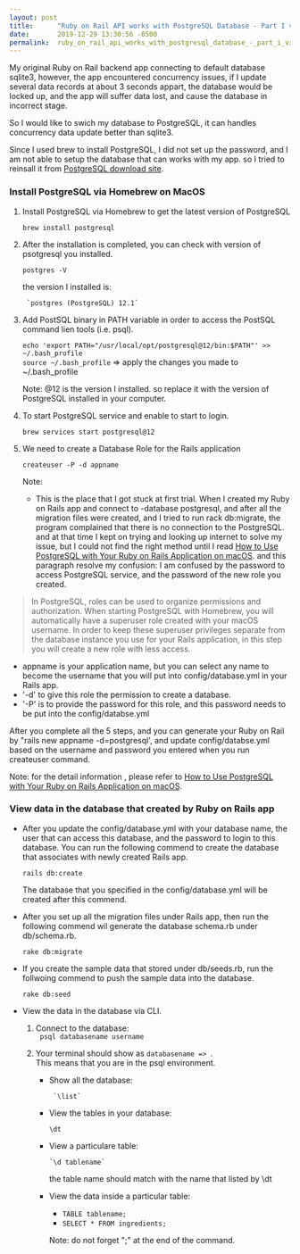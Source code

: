 ```yaml
---
layout: post
title:      "Ruby on Rail API works with PostgreSQL Database - Part I via Homebrew"
date:       2019-12-29 13:30:56 -0500
permalink:  ruby_on_rail_api_works_with_postgresql_database_-_part_i_via_homebrew
---
```



My original Ruby on Rail backend app connecting to default database sqlite3, however, the app encountered concurrency issues, if I update several data records at about 3 seconds appart, the database would be locked up, and the app will suffer data lost, and cause the database in incorrect stage. 

So I would like to swich my database to PostgreSQL, it can handles concurrency data update better than sqlite3. 

Since I used brew to install PostgreSQL, I did not set up the password, and I am not able to setup the database that can works with my app. so I tried to reinsall it from [PostgreSQL download site](https://www.enterprisedb.com/downloads/postgres-postgresql-downloads).


### Install PostgreSQL via Homebrew on MacOS  

1. Install PostgreSQL via Homebrew to get the latest version of PostgreSQL

    `brew install postgresql`  
		
2. After the installation is completed, you can check with version of psotgresql you installed.  

    `postgres -V`  

    the version I installed is:  
		
		`postgres (PostgreSQL) 12.1`
		

3. Add PostSQL binary in PATH variable in order to access the PostSQL command lien tools (i.e. psql).  

    `echo 'export PATH="/usr/local/opt/postgresql@12/bin:$PATH"' >> ~/.bash_profile`  
		`source ~/.bash_profile`    => apply the changes you made to ~/.bash_profile
		
    Note: @12 is the version I installed. so replace it with the version of PostgreSQL installed in your computer.  
		
4. To start PostgreSQL service and enable to start to login.   

     `brew services start postgresql@12`  
		 
5. We need to create a Database Role for the Rails application

     `createuser -P -d appname`  
		 
		 
	  Note: 
    -	This is the place that I got stuck at first trial. When I created my Ruby on Rails app and connect to -database postgresql, and after all the migration files were created, and I tried to run rack db:migrate, the program complained that there is no connection to the PostgreSQL. and at that time I kept on trying and looking up internet to solve my issue, but I could not find the right method until I read  [How to Use PostgreSQL with Your Ruby on Rails Application on macOS](https://www.digitalocean.com/community/tutorials/how-to-use-postgresql-with-your-ruby-on-rails-application-on-macos).   and this paragraph resolve my confusion:  I am confused by the password to access PostgreSQL service, and the password of the new role you created. 
            
>  In PostgreSQL, roles can be used to organize permissions and authorization. When starting PostgreSQL with Homebrew, you will automatically have a superuser role created with your macOS username. In order to keep these superuser privileges separate from the database instance you use for your Rails application, in this step you will create a new role with less access.


   -   appname is your application name, but you can select any name to become the username that you will put into  config/database.yml  in your Rails app.  
   -   '-d' to give this role the permission to create a database.  
   -   '-P' is to provide the password for this role, and this password needs to be put into the config/databse.yml
  

After you complete all the 5 steps, and you can generate your Ruby on Rail by "rails new appname -d=postgresql', and update config/databse.yml based on the username and password you entered when you run createuser command.  

Note: for the detail information , please refer to [How to Use PostgreSQL with Your Ruby on Rails Application on macOS](https://www.digitalocean.com/community/tutorials/how-to-use-postgresql-with-your-ruby-on-rails-application-on-macos).


### View data in the database that created by Ruby on Rails app

- After you  update the config/database.yml with your database name, the user that can access this database, and the password to login to this database.  You can run the following commend to create the database that associates with newly created Rails app.

   `rails db:create`  
	 
	 The database that you specified in the config/database.yml will be created after this commend.  
	 
- After you set up all the migration files under Rails app, then run the  following commend wil generate the database schema.rb under db/schema.rb.  

  `rake db:migrate`  
	
-  If you create the sample data that stored under db/seeds.rb, run the follwoing commend to push the sample data into the database.

   `rake db:seed`  
	 
	 
- View the data in the database via CLI.  
    1.  Connect to the database:  
         ` psql databasename username`  
				 
    2.  Your terminal should show as `databasename => `.  
          This means that you are in the psql environment.    
					
         -  Show all the database:  

		         `\list`  
					 
         -  View the tables in your database:  

              `\dt`  
				 
         - 	View a particulare table:   
	
	            `\d tablename`  
				 
              the table name should match with the name that listed by \dt
				 
         -  View the data inside a particular table:  
             *  `TABLE tablename;`  
             *   `SELECT * FROM ingredients;`  

            Note: do not forget ";" at the end of the command.
				
         
				 
       	   
				 
	 
	
	
				 
				 
		
		
		





















